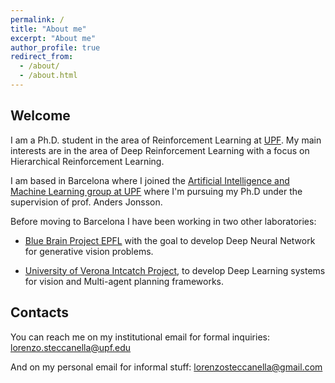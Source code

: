 ```yaml
---
permalink: /
title: "About me"
excerpt: "About me"
author_profile: true
redirect_from: 
  - /about/
  - /about.html
---
```

## Welcome

I am a Ph.D. student in the area of Reinforcement Learning at [UPF](https://www.upf.edu/). My main interests are in the area of Deep Reinforcement Learning with a focus on Hierarchical Reinforcement Learning.

I am based in Barcelona where I joined the [Artificial Intelligence and Machine Learning group at UPF](https://www.upf.edu/web/ai-ml) where I'm pursuing my Ph.D under the supervision of prof. Anders Jonsson.

Before moving to Barcelona I have been working in two other laboratories:

- [Blue Brain Project EPFL](https://bluebrain.epfl.ch/) with the goal to develop Deep Neural Network for generative vision problems.

- [University of Verona Intcatch Project](http://intcatch.eu/), to develop Deep Learning systems for vision and Multi-agent planning frameworks.



## Contacts

You can reach me on my institutional email for formal inquiries: <lorenzo.steccanella@upf.edu>

And on my personal email for informal stuff: <lorenzosteccanella@gmail.com>



